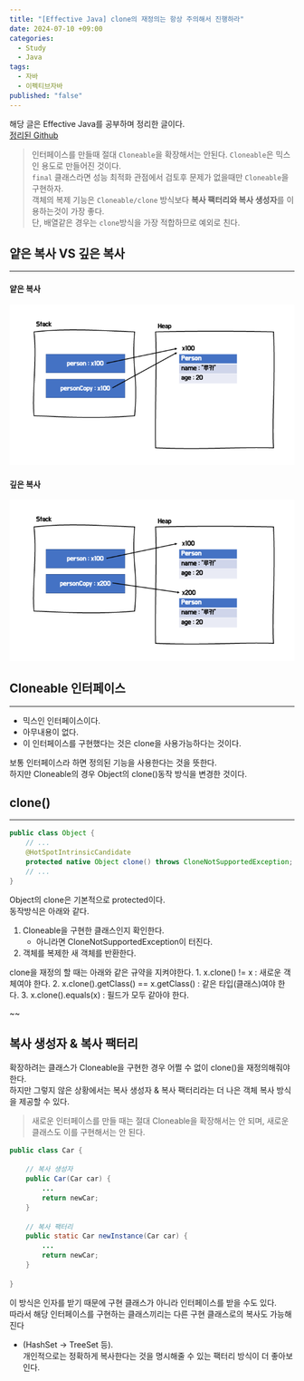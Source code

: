 ```yaml
---
title: "[Effective Java] clone의 재정의는 항상 주의해서 진행하라"
date: 2024-07-10 +09:00
categories:
  - Study
  - Java
tags:
  - 자바
  - 이펙티브자바
published: "false"
---
```

해당 글은 Effective Java를 공부하며 정리한 글이다.     
[정리된 Github](https://github.com/gardenzeeero/effective-java-study)

>인터페이스를 만들때 절대 `Cloneable`을 확장해서는 안된다. `Cloneable`은 믹스인 용도로 만들어진 것이다.   
 `final` 클래스라면 성능 최적화 관점에서 검토후 문제가 없을때만 `Cloneable`을 구현하자.   
 객체의 복제 기능은 `Cloneable/clone` 방식보다 **복사 팩터리와 복사 생성자**를 이용하는것이 가장 좋다.   
 단, 배열같은 경우는 `clone`방식을 가장 적합하므로 예외로 친다.

## 얕은 복사 VS 깊은 복사
---
#### 얕은 복사
![](images/2024-07-17-Effective-Java-Item13-1.png)

#### 깊은 복사
![](images/2024-07-17-Effective-Java-Item13-2.png)

## Cloneable 인터페이스
---
- 믹스인 인터페이스이다.
- 아무내용이 없다.
- 이 인터페이스를 구현했다는 것은 clone을 사용가능하다는 것이다.

보통 인터페이스라 하면 정의된 기능을 사용한다는 것을 뜻한다.   
하지만 Cloneable의 경우 Object의 clone()동작 방식을 변경한 것이다.

## clone()
---
```java
public class Object {
    // ...
    @HotSpotIntrinsicCandidate
    protected native Object clone() throws CloneNotSupportedException;
    // ...
}
```

Object의 clone은 기본적으로 protected이다.   
동작방식은 아래와 같다.
1. Cloneable을 구현한 클래스인지 확인한다.
	- 아니라면 CloneNotSupportedException이 터진다.
2. 객체를 복제한 새 객체를 반환한다.

clone을 재정의 할 때는 아래와 같은 규약을 지켜야한다.
    1. x.clone() != x : 새로운 객체여야 한다.
    2. x.clone().getClass() == x.getClass() : 같은 타입(클래스)여야 한다.
    3. x.clone().equals(x) : 필드가 모두 같아야 한다.

~~

## 복사 생성자 & 복사 팩터리
확장하려는 클래스가 Cloneable을 구현한 경우 어쩔 수 없이 clone()을 재정의해줘야 한다.    
하지만 그렇지 않은 상황에서는 복사 생성자 & 복사 팩터리라는 더 나은 객체 복사 방식을 제공할 수 있다.

> 새로운 인터페이스를 만들 때는 절대 Cloneable을 확장해서는 안 되며, 새로운 클래스도 이를 구현해서는 안 된다.

```java
public class Car {

    // 복사 생성자
    public Car(Car car) {
        ...
        return newCar;
    }

    // 복사 팩터리
    public static Car newInstance(Car car) {
        ...
        return newCar;
    }

}
```

이 방식은 인자를 받기 때문에 구현 클래스가 아니라 인터페이스를 받을 수도 있다.    
따라서 해당 인터페이스를 구현하는 클래스끼리는 다른 구현 클래스로의 복사도 가능해진다   
- (HashSet -> TreeSet 등).   
개인적으로는 정확하게 복사한다는 것을 명시해줄 수 있는 팩터리 방식이 더 좋아보인다.

